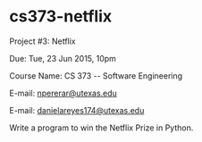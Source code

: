 # cs373-netflix

Project #3: Netflix

Due: Tue, 23 Jun 2015, 10pm

Course Name: CS 373 -- Software Engineering

E-mail: npererar@utexas.edu

E-mail: danielareyes174@utexas.edu

Write a program to win the Netflix Prize in Python.
